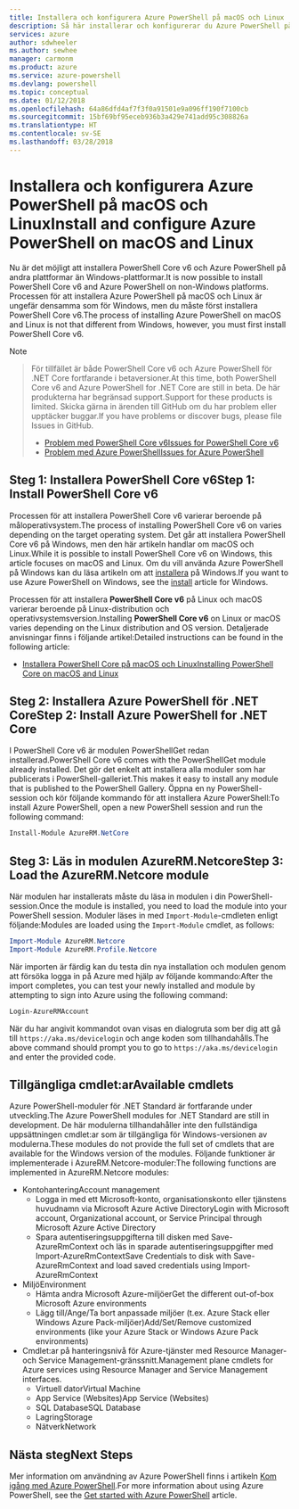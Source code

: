 ```yaml
---
title: Installera och konfigurera Azure PowerShell på macOS och Linux | Microsoft Docs
description: Så här installerar och konfigurerar du Azure PowerShell på macOS och Linux för första gången.
services: azure
author: sdwheeler
ms.author: sewhee
manager: carmonm
ms.product: azure
ms.service: azure-powershell
ms.devlang: powershell
ms.topic: conceptual
ms.date: 01/12/2018
ms.openlocfilehash: 64a86dfd4af7f3f0a91501e9a096ff190f7100cb
ms.sourcegitcommit: 15bf69bf95eceb936b3a429e741add95c308826a
ms.translationtype: HT
ms.contentlocale: sv-SE
ms.lasthandoff: 03/28/2018
---
```

# <a name="install-and-configure-azure-powershell-on-macos-and-linux"></a><span data-ttu-id="219d5-103">Installera och konfigurera Azure PowerShell på macOS och Linux</span><span class="sxs-lookup"><span data-stu-id="219d5-103">Install and configure Azure PowerShell on macOS and Linux</span></span>

<span data-ttu-id="219d5-104">Nu är det möjligt att installera PowerShell Core v6 och Azure PowerShell på andra plattformar än Windows-plattformar.</span><span class="sxs-lookup"><span data-stu-id="219d5-104">It is now possible to install PowerShell Core v6 and Azure PowerShell on non-Windows platforms.</span></span>
<span data-ttu-id="219d5-105">Processen för att installera Azure PowerShell på macOS och Linux är ungefär densamma som för Windows, men du måste först installera PowerShell Core v6.</span><span class="sxs-lookup"><span data-stu-id="219d5-105">The process of installing Azure PowerShell on macOS and Linux is not that different from Windows, however, you must first install PowerShell Core v6.</span></span>

> [!NOTE]

> <span data-ttu-id="219d5-106">För tillfället är både PowerShell Core v6 och Azure PowerShell för .NET Core fortfarande i betaversioner.</span><span class="sxs-lookup"><span data-stu-id="219d5-106">At this time, both PowerShell Core v6 and Azure PowerShell for .NET Core are still in beta.</span></span>
> <span data-ttu-id="219d5-107">De här produkterna har begränsad support.</span><span class="sxs-lookup"><span data-stu-id="219d5-107">Support for these products is limited.</span></span> <span data-ttu-id="219d5-108">Skicka gärna in ärenden till GitHub om du har problem eller upptäcker buggar.</span><span class="sxs-lookup"><span data-stu-id="219d5-108">If you have problems or discover bugs, please file Issues in GitHub.</span></span>
>
> * [<span data-ttu-id="219d5-109">Problem med PowerShell Core v6</span><span class="sxs-lookup"><span data-stu-id="219d5-109">Issues for PowerShell Core v6</span></span>](https://github.com/PowerShell/PowerShell/issues)
> * [<span data-ttu-id="219d5-110">Problem med Azure PowerShell</span><span class="sxs-lookup"><span data-stu-id="219d5-110">Issues for Azure PowerShell</span></span>](https://github.com/azure/azure-docs-powershell/issues)

## <a name="step-1-install-powershell-core-v6"></a><span data-ttu-id="219d5-111">Steg 1: Installera PowerShell Core v6</span><span class="sxs-lookup"><span data-stu-id="219d5-111">Step 1: Install PowerShell Core v6</span></span>

<span data-ttu-id="219d5-112">Processen för att installera PowerShell Core v6 varierar beroende på måloperativsystem.</span><span class="sxs-lookup"><span data-stu-id="219d5-112">The process of installing PowerShell Core v6 on varies depending on the target operating system.</span></span>
<span data-ttu-id="219d5-113">Det går att installera PowerShell Core v6 på Windows, men den här artikeln handlar om macOS och Linux.</span><span class="sxs-lookup"><span data-stu-id="219d5-113">While it is possible to install PowerShell Core v6 on Windows, this article focuses on macOS and Linux.</span></span> <span data-ttu-id="219d5-114">Om du vill använda Azure PowerShell på Windows kan du läsa artikeln om att [installera](./install-azurerm-ps.md) på Windows.</span><span class="sxs-lookup"><span data-stu-id="219d5-114">If you want to use Azure PowerShell on Windows, see the [install](./install-azurerm-ps.md) article for Windows.</span></span>

<span data-ttu-id="219d5-115">Processen för att installera **PowerShell Core v6** på Linux och macOS varierar beroende på Linux-distribution och operativsystemsversion.</span><span class="sxs-lookup"><span data-stu-id="219d5-115">Installing **PowerShell Core v6** on Linux or macOS varies depending on the Linux distribution and OS version.</span></span>
<span data-ttu-id="219d5-116">Detaljerade anvisningar finns i följande artikel:</span><span class="sxs-lookup"><span data-stu-id="219d5-116">Detailed instructions can be found in the following article:</span></span>

- [<span data-ttu-id="219d5-117">Installera PowerShell Core på macOS och Linux</span><span class="sxs-lookup"><span data-stu-id="219d5-117">Installing PowerShell Core on macOS and Linux</span></span>](/powershell/scripting/setup/installing-powershell-core-on-macos-and-linux)

## <a name="step-2-install-azure-powershell-for-net-core"></a><span data-ttu-id="219d5-118">Steg 2: Installera Azure PowerShell för .NET Core</span><span class="sxs-lookup"><span data-stu-id="219d5-118">Step 2: Install Azure PowerShell for .NET Core</span></span>

<span data-ttu-id="219d5-119">I PowerShell Core v6 är modulen PowerShellGet redan installerad.</span><span class="sxs-lookup"><span data-stu-id="219d5-119">PowerShell Core v6 comes with the PowerShellGet module already installed.</span></span> <span data-ttu-id="219d5-120">Det gör det enkelt att installera alla moduler som har publicerats i PowerShell-galleriet.</span><span class="sxs-lookup"><span data-stu-id="219d5-120">This makes it easy to install any module that is published to the PowerShell Gallery.</span></span> <span data-ttu-id="219d5-121">Öppna en ny PowerShell-session och kör följande kommando för att installera Azure PowerShell:</span><span class="sxs-lookup"><span data-stu-id="219d5-121">To install Azure PowerShell, open a new PowerShell session and run the following command:</span></span>

```powershell
Install-Module AzureRM.NetCore
```

## <a name="step-3-load-the-azurermnetcore-module"></a><span data-ttu-id="219d5-122">Steg 3: Läs in modulen AzureRM.Netcore</span><span class="sxs-lookup"><span data-stu-id="219d5-122">Step 3: Load the AzureRM.Netcore module</span></span>

<span data-ttu-id="219d5-123">När modulen har installerats måste du läsa in modulen i din PowerShell-session.</span><span class="sxs-lookup"><span data-stu-id="219d5-123">Once the module is installed, you need to load the module into your PowerShell session.</span></span> <span data-ttu-id="219d5-124">Moduler läses in med `Import-Module`-cmdleten enligt följande:</span><span class="sxs-lookup"><span data-stu-id="219d5-124">Modules are loaded using the `Import-Module` cmdlet, as follows:</span></span>

```powershell
Import-Module AzureRM.Netcore
Import-Module AzureRM.Profile.Netcore
```

<span data-ttu-id="219d5-125">När importen är färdig kan du testa din nya installation och modulen genom att försöka logga in på Azure med hjälp av följande kommando:</span><span class="sxs-lookup"><span data-stu-id="219d5-125">After the import completes, you can test your newly installed and module by attempting to sign into Azure using the following command:</span></span>

```powershell
Login-AzureRMAccount
```

<span data-ttu-id="219d5-126">När du har angivit kommandot ovan visas en dialogruta som ber dig att gå till `https://aka.ms/devicelogin` och ange koden som tillhandahålls.</span><span class="sxs-lookup"><span data-stu-id="219d5-126">The above command should prompt you to go to `https://aka.ms/devicelogin` and enter the provided code.</span></span>

## <a name="available-cmdlets"></a><span data-ttu-id="219d5-127">Tillgängliga cmdlet:ar</span><span class="sxs-lookup"><span data-stu-id="219d5-127">Available cmdlets</span></span>

<span data-ttu-id="219d5-128">Azure PowerShell-moduler för .NET Standard är fortfarande under utveckling.</span><span class="sxs-lookup"><span data-stu-id="219d5-128">The Azure PowerShell modules for .NET Standard are still in development.</span></span> <span data-ttu-id="219d5-129">De här modulerna tillhandahåller inte den fullständiga uppsättningen cmdlet:ar som är tillgängliga för Windows-versionen av modulerna.</span><span class="sxs-lookup"><span data-stu-id="219d5-129">These modules do not provide the full set of cmdlets that are available for the Windows version of the modules.</span></span> <span data-ttu-id="219d5-130">Följande funktioner är implementerade i AzureRM.Netcore-moduler:</span><span class="sxs-lookup"><span data-stu-id="219d5-130">The following functions are implemented in AzureRM.Netcore modules:</span></span>

* <span data-ttu-id="219d5-131">Kontohantering</span><span class="sxs-lookup"><span data-stu-id="219d5-131">Account management</span></span>
  - <span data-ttu-id="219d5-132">Logga in med ett Microsoft-konto, organisationskonto eller tjänstens huvudnamn via Microsoft Azure Active Directory</span><span class="sxs-lookup"><span data-stu-id="219d5-132">Login with Microsoft account, Organizational account, or Service Principal through Microsoft Azure Active Directory</span></span>
  - <span data-ttu-id="219d5-133">Spara autentiseringsuppgifterna till disken med Save-AzureRmContext och läs in sparade autentiseringsuppgifter med Import-AzureRmContext</span><span class="sxs-lookup"><span data-stu-id="219d5-133">Save Credentials to disk with Save-AzureRmContext and load saved credentials using Import-AzureRmContext</span></span>
* <span data-ttu-id="219d5-134">Miljö</span><span class="sxs-lookup"><span data-stu-id="219d5-134">Environment</span></span>
  - <span data-ttu-id="219d5-135">Hämta andra Microsoft Azure-miljöer</span><span class="sxs-lookup"><span data-stu-id="219d5-135">Get the different out-of-box Microsoft Azure environments</span></span>
  - <span data-ttu-id="219d5-136">Lägg till/Ange/Ta bort anpassade miljöer (t.ex. Azure Stack eller Windows Azure Pack-miljöer)</span><span class="sxs-lookup"><span data-stu-id="219d5-136">Add/Set/Remove customized environments (like your Azure Stack or Windows Azure Pack environments)</span></span>
* <span data-ttu-id="219d5-137">Cmdlet:ar på hanteringsnivå för Azure-tjänster med Resource Manager- och Service Management-gränssnitt.</span><span class="sxs-lookup"><span data-stu-id="219d5-137">Management plane cmdlets for Azure services using Resource Manager and Service Management interfaces.</span></span>
  - <span data-ttu-id="219d5-138">Virtuell dator</span><span class="sxs-lookup"><span data-stu-id="219d5-138">Virtual Machine</span></span>
  - <span data-ttu-id="219d5-139">App Service (Websites)</span><span class="sxs-lookup"><span data-stu-id="219d5-139">App Service (Websites)</span></span>
  - <span data-ttu-id="219d5-140">SQL Database</span><span class="sxs-lookup"><span data-stu-id="219d5-140">SQL Database</span></span>
  - <span data-ttu-id="219d5-141">Lagring</span><span class="sxs-lookup"><span data-stu-id="219d5-141">Storage</span></span>
  - <span data-ttu-id="219d5-142">Nätverk</span><span class="sxs-lookup"><span data-stu-id="219d5-142">Network</span></span>

## <a name="next-steps"></a><span data-ttu-id="219d5-143">Nästa steg</span><span class="sxs-lookup"><span data-stu-id="219d5-143">Next Steps</span></span>

<span data-ttu-id="219d5-144">Mer information om användning av Azure PowerShell finns i artikeln [Kom igång med Azure PowerShell](get-started-azureps.md).</span><span class="sxs-lookup"><span data-stu-id="219d5-144">For more information about using Azure PowerShell, see the [Get started with Azure PowerShell](get-started-azureps.md) article.</span></span>
